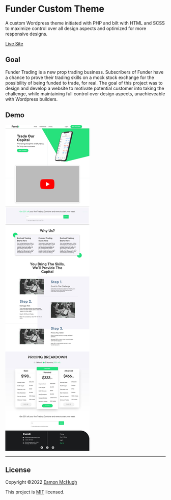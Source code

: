 # Funder Custom Theme

A custom Wordpress theme initiated with PHP and bilt with HTML and SCSS to maximize control over all design aspects and optimized for more responsive designs.

[Live Site](https://fundertrading.com/)

## Goal

Funder Trading is a new prop trading business. Subscribers of Funder have a chance to prove their trading skills on a mock stock exchange for the possibility of being funded to trade, for real. The goal of this project was to design and develop a website to motivate potential customer into taking the challenge, while maintaining full control over design aspects, unachieveable with Wordpress builders.

## Demo
![Funder Custom Theme Demo](./Funder-Trading-Home-Demo.jpg)

---

## License

Copyright ©2022 [Eamon McHugh](https://github.com/Eamon02)

This project is [MIT](https://choosealicense.com/licenses/mit/) licensed.

